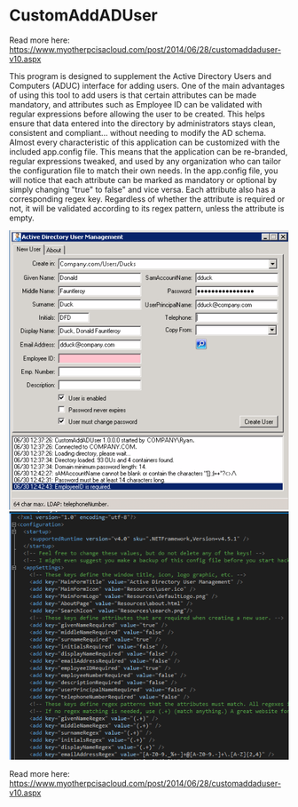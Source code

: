 CustomAddADUser
===============

Read more here:
https://www.myotherpcisacloud.com/post/2014/06/28/customaddaduser-v10.aspx

This program is designed to supplement the Active Directory Users and Computers (ADUC) interface for adding users. One of the main advantages of using this tool to add users is that certain attributes can be made mandatory, and attributes such as Employee ID can be validated with regular expressions before allowing the user to be created. This helps ensure that data entered into the directory by administrators stays clean, consistent and compliant... without needing to modify the AD schema. Almost every characteristic of this application can be customized with the included app.config file. This means that the application can be re-branded, regular expressions tweaked, and used by any organization who can tailor the configuration file to match their own needs. In the app.config file, you will notice that each attribute can be marked as mandatory or optional by simply changing "true" to false" and vice versa. Each attribute also has a corresponding regex key. Regardless of whether the attribute is required or not, it will be validated according to its regex pattern, unless the attribute is empty.

![alt tag](./screenshot1.png)
![alt tag](./screenshot2.png)

Read more here:
https://www.myotherpcisacloud.com/post/2014/06/28/customaddaduser-v10.aspx